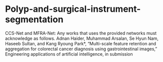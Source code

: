 # Polyp-and-surgical-instrument-segmentation
CCS-Net and MFRA-Net: 
Any works that uses the provided networks must acknowledge as follows.
Adnan Haider, Muhammad Arsalan, Se Hyun Nam, Haseeb Sultan, and Kang Ryoung Park*, “Multi-scale feature retention and aggregation for colorectal cancer diagnosis using gastrointestinal images,” Engineering applications of artificial intelligence, in submission
